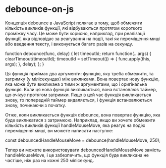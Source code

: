 # debounce-on-js
Концепція debounce в JavaScript полягає в тому, щоб обмежити кількість викликів функції, які відбуваються протягом короткого проміжку часу. Це може бути корисно, наприклад, при реалізації функції, яка відповідає за реагування на події, такі як переміщення миші або введення тексту, і виконується багато разів на секунду.

function debounce(func, delay) {
  let timeoutId;
  return function(...args) {
    clearTimeout(timeoutId);
    timeoutId = setTimeout(() => {
      func.apply(this, args);
    }, delay);
  };
}

Ця функція приймає два аргументи: функцію, яку треба обмежити, та затримку (у мілісекундах) між викликами. Вона повертає нову функцію, яка може бути викликана з тими ж аргументами, що і оригінальна функція. Коли ця нова функція викликається, вона встановлює таймер, що очікує протягом затримки. Якщо в цей час функція викликається знову, то попередній таймер видаляється, і функція встановлюється знову, починаючи з початку.

Отже, коли викликається функція debounce, вона повертає функцію, яка буде викликатися з затримкою. Наприклад, якщо ви хочете обмежити кількість викликів функції handleMouseMove, яка реагує на подію переміщення миші, ви можете написати наступне:

const debouncedHandleMouseMove = debounce(handleMouseMove, 250);

Тепер ви можете використовувати debouncedHandleMouseMove замість handleMouseMove, і це забезпечить, що функція буде викликана не частіше, ніж раз на кожні 250 мілісекунд.
